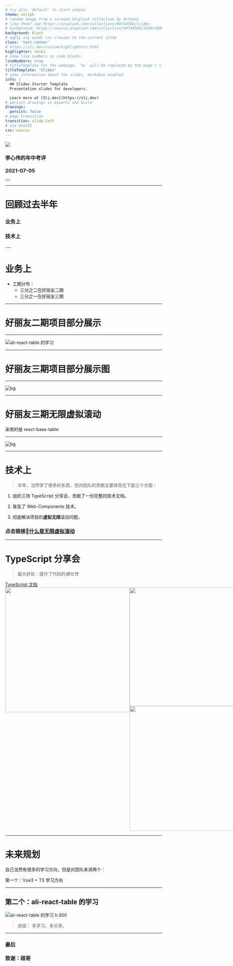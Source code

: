 ```yaml
---
# try also 'default' to start simple
theme: seriph
# random image from a curated Unsplash collection by Anthony
# like them? see https://unsplash.com/collections/94734566/slidev
# background: https://source.unsplash.com/collection/94734566/1920x1080
background: black
# apply any windi css classes to the current slide
class: 'text-center'
# https://sli.dev/custom/highlighters.html
highlighter: shiki
# show line numbers in code blocks
lineNumbers: true
# titleTemplate for the webpage, `%s` will be replaced by the page's title
titleTemplate: 'Slidev'
# some information about the slides, markdown enabled
info: |
  ## Slidev Starter Template
  Presentation slides for developers.

  Learn more at [Sli.dev](https://sli.dev)
# persist drawings in exports and build
drawings:
  persist: false
# page transition
transition: slide-left
# use UnoCSS
css: unocss
---
```


<div grid="~ cols-2 gap-2" m="-t-2">

<div>
	<img border="rounded" w-full src="https://github.com/condorheroblog/review-work/assets/47056890/162c0db7-37ef-4e62-b1cd-08229b9214c9" />
</div>

<div>
	<h3>
		李心伟的年中考评
		<br />
		<br />
		2021-07-05
	</h3>
</div>


</div>

<div class="abs-br m-6 flex gap-2">
	<button @click="$slidev.nav.openInEditor()" title="Open in Editor" class="text-xl icon-btn opacity-50 !border-none !hover:text-white">
		<carbon:edit />
	</button>
	<a href="https://github.com/condorheroblog/review-work" target="_blank" alt="GitHub"
		class="text-xl icon-btn opacity-50 !border-none !hover:text-white">
		<carbon-logo-github />
	</a>
</div>

---

# 回顾过去半年

<div grid="~ cols-2 gap-2" m="-t-2">

<h3 border-1 text-center p-10 mt-30>
	业务上
</h3>

<h3 border-1 text-center p-10 mt-30>
	技术上
</h3>

</div>
---

# 业务上

- 工期分布：
	- 三分之二在好丽友二期
	- 三分之一在好丽友三期

---

# 好丽友二期项目部分展示

---

![ali-react-table 的学习](https://github.com/condorheroblog/review-work/blob/d9aeee1/packages/company/shanshu-2021-7-6-midyear/images/2021-07-06_00_29_10.gif?raw=true)

---

# 好丽友三期项目部分展示图

---

![bg](https://github.com/condorheroblog/review-work/blob/d9aeee1/packages/company/shanshu-2021-7-6-midyear/images/2021-07-06_00_52_07.gif?raw=true)

---

# 好丽友三期无限虚拟滚动

采用的是 react-base-table

---


![bg](https://github.com/condorheroblog/review-work/blob/d9aeee1/packages/company/shanshu-2021-7-6-midyear/images/2021-07-06_00_54_04.gif?raw=true)

---

# 技术上

> 半年，当然学了很多的东西，但对团队的贡献主要体现在下面三个方面：

1. 组织三场 TypeScript 分享会，贡献了一份完整的技术文档。

2. 普及了 Web-Components 技术。

3. 彻底解决项目的**虚拟无限**滚动问题。

### 点击链接🔗[什么是无限虚拟滚动](#/8)
<!-- > slogan：比 Vue 更 Vue （写法），比 React 更简单（更贴近原生）。 -->

---

# TypeScript 分享会

> 最大好处：提升了代码的*健壮性*

<div>
	<a href="https://condorheroblog.github.io/learn-ts-vuepress/" target="_blank">TypeScript 文档</a>
</div>

<div style="display: flex;">
	<div>
		<img style="height: 400px;" src="https://github.com/condorheroblog/review-work/assets/47056890/4b089fcd-7603-4009-b8fc-53792e355ae5" />
	</div>
	<div>
		<img style="width: 380px;" src="https://github.com/condorheroblog/review-work/assets/47056890/9e121284-1d1c-4e62-9963-efa7c99674f4" />
		<img style="width: 400px;" src="https://github.com/condorheroblog/review-work/assets/47056890/1118bb87-73f4-4f15-8cf0-317fe8cb73d1" />
	</div>
</div>



---

# 未来规划

自己当然有很多的学习方向，但是对团队来讲两个：

第一个：Vue3 + TS 学习方向

---

## 第二个：ali-react-table 的学习

![ali-react-table 的学习 h:300](https://github.com/condorheroblog/review-work/assets/47056890/41c67278-eee0-4d6b-8816-48e9f3732c62)

> 总结： 多学习，多分享。

---

<div class="flex items-center justify-center h-full text-center">

<h3>
	最后
	<br />
	<br />
	致谢：硕哥
</h3>

</div>
